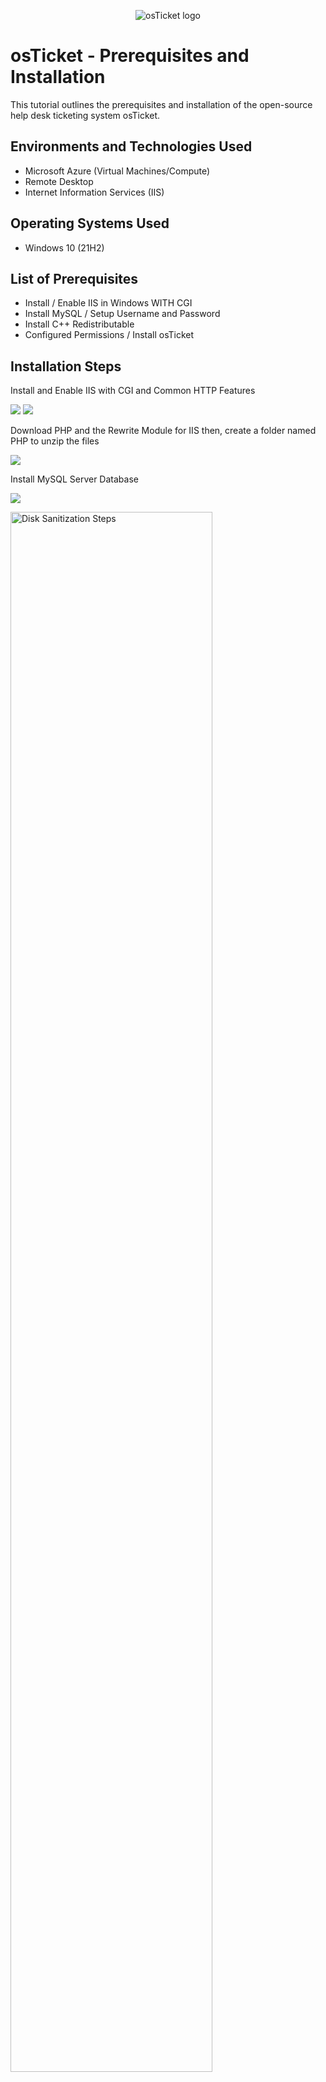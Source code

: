 <p align="center">
<img src="https://i.imgur.com/Clzj7Xs.png" alt="osTicket logo"/>
</p>

<h1>osTicket - Prerequisites and Installation</h1>
This tutorial outlines the prerequisites and installation of the open-source help desk ticketing system osTicket.<br />


<h2>Environments and Technologies Used</h2>

- Microsoft Azure (Virtual Machines/Compute)
- Remote Desktop
- Internet Information Services (IIS)

<h2>Operating Systems Used </h2>

- Windows 10</b> (21H2)

<h2>List of Prerequisites</h2>

- Install / Enable IIS in Windows WITH CGI
- Install MySQL / Setup Username and Password
- Install C++ Redistributable
- Configured Permissions / Install osTicket


<h2>Installation Steps</h2>

<p>
Install and Enable IIS with CGI and Common HTTP Features
</p>
<p>
<img src= https://i.imgur.com/6el85cH.png</p> <img src= https://i.imgur.com/FLESqr3.png</p>
<br />

<p> Download PHP and the Rewrite Module for IIS then, create a folder named PHP to unzip the files
</p>
<img src= https://i.imgur.com/eFR13SD.png
</p>
<br />

<p> Install MySQL Server Database
</p>
<img src= https://i.imgur.com/bxhBVtg.png
</p>
<br />

<p>
<img src="https://i.imgur.com/PCugi55.png" height="80%" width="80%" alt="Disk Sanitization Steps"/>
</p>
<p>
Access osTicket broswer and going through the setup process to install osTicket
</p>
<br />
 <p>
<img src="https://i.imgur.com/xGK6tfd.png height="80%" width="80%" alt="Disk Sanitization Steps"/>
</p>
<p>
Installed osTicket and go through the log on screen to create tickets
</p>
<br />
